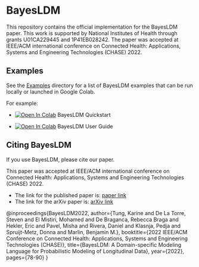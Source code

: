 # BayesLDM

This repository contains the official implementation for the BayesLDM paper. 
This work is supported by National Institutes of Health through grants U01CA229445 and 1P41EB028242.
The paper was accepted at IEEE/ACM international conference on Connected Health: Applications, Systems and Engineering Technologies (CHASE) 2022. 

## Examples

See the [Examples](https://github.com/reml-lab/BayesLDM/tree/main/Examples) directory for a list of BayesLDM examples that can be run locally or launched in Google Colab.

For example:

+ [![Open In Colab](https://colab.research.google.com/assets/colab-badge.svg)](https://colab.research.google.com/github/reml-lab/BayesLDM/blob/main/Examples/BayesLDM_quickstart.ipynb)  BayesLDM Quickstart

+ [![Open In Colab](https://colab.research.google.com/assets/colab-badge.svg)](https://colab.research.google.com/github/reml-lab/BayesLDM/blob/main/Examples/BayesLDM_manual.ipynb)  BayesLDM User Guide

## Citing BayesLDM

If you use BayesLDM, please cite our paper. 

This paper was accepted at IEEE/ACM international conference on Connected Health: Applications, Systems and Engineering Technologies (CHASE) 2022. 
+ The link for the published paper is: [paper link](https://ieeexplore.ieee.org/document/9983643)
+ The link for the arXiv paper is: [arXiv link](https://arxiv.org/abs/2209.05581)

@inproceedings{BayesLDM2022,
  author={Tung, Karine and De La Torre, Steven and El Mistiri, Mohamed and De Braganca, Rebecca Braga and Hekler, Eric and Pavel, Misha and Rivera, Daniel and Klasnja, Pedja and Spruijt-Metz, Donna and Marlin, Benjamin M.},
  booktitle={2022 IEEE/ACM Conference on Connected Health: Applications, Systems and Engineering Technologies (CHASE)}, 
  title={BayesLDM: A Domain-specific Modeling Language for Probabilistic Modeling of Longitudinal Data}, 
  year={2022},
  pages={78-90}
}

